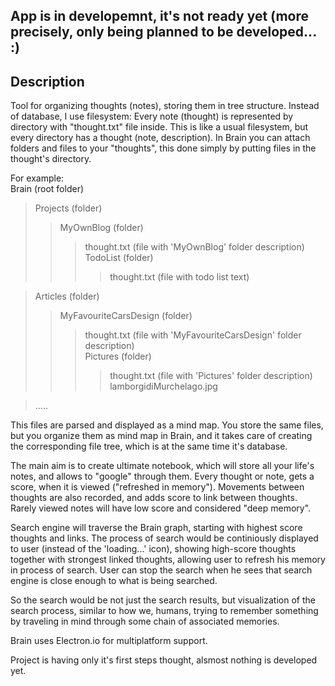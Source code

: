 App is in developemnt, it's not ready yet (more precisely, only being planned to be developed... :)
-----------

Description
-----------
Tool for organizing thoughts (notes), storing them in tree structure.
Instead of database, I use filesystem:
Every note (thought) is represented by directory with "thought.txt" file inside. This is like a usual filesystem, but every directory has a thought (note, description). In Brain you can attach folders and files to your "thoughts", this done simply by putting files in the thought's directory.

For example:  
Brain (root folder)
>Projects (folder)  
>>MyOwnBlog (folder)  
>>>thought.txt (file with 'MyOwnBlog' folder description)  
>>>TodoList (folder)  
>>>>thought.txt (file with todo list text)  

>Articles (folder)  
>>MyFavouriteCarsDesign (folder)  
>>>thought.txt (file with 'MyFavouriteCarsDesign' folder description)  
>>>Pictures (folder)  
>>>>thought.txt (file with 'Pictures' folder description)  
>>>>lamborgidiMurchelago.jpg  
             
>.....  
  
  This files are parsed and displayed as a mind map. You store the same files, but you organize them as mind map in Brain, and it takes care of creating the corresponding file tree, which is at the same time it's database.

The main aim is to create ultimate notebook, which will store all your life's notes, and allows to "google" through them.
Every thought or note, gets a score, when it is viewed ("refreshed in memory"). Movements between thoughts are also recorded, and adds score to link between thoughts. Rarely viewed notes will have low score and considered "deep memory".

Search engine will traverse the Brain graph, starting with highest score thoughts and links. The process of search would be continiously displayed to user (instead of the 'loading...' icon), showing high-score thoughts together with strongest linked thoughts, allowing user to refresh his memory in process of search. User can stop the search when he sees that search engine is close enough to what is being searched.

So the search would be not just the search results, but visualization of the search process, similar to how we, humans, trying to remember something by traveling in mind through some chain of associated memories.

Brain uses Electron.io for multiplatform support.

Project is having only it's first steps thought, alsmost nothing is developed yet.
